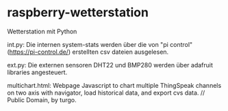 # raspberry-wetterstation
Wetterstation mit Python

int.py: Die internen system-stats  werden über die von "pi control" (https://pi-control.de/) erstellten csv dateien ausgelesen.


ext.py: Die externen sensoren DHT22 und BMP280 werden über adafruit libraries angesteuert.


multichart.html:  Webpage Javascript to chart multiple ThingSpeak channels on two axis with navigator, load historical data, and export cvs data. // Public Domain, by turgo.
